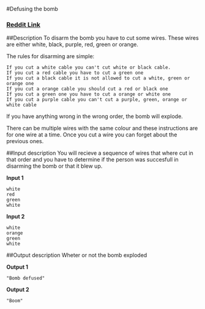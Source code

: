 #Defusing the bomb
### [Reddit Link](https://reddit.com/5e4mde)

##Description
To disarm the bomb you have to cut some wires. These wires are either white, black, purple, red, green or orange.

The rules for disarming are simple:
```
If you cut a white cable you can't cut white or black cable.
If you cut a red cable you have to cut a green one
If you cut a black cable it is not allowed to cut a white, green or orange one
If you cut a orange cable you should cut a red or black one
If you cut a green one you have to cut a orange or white one
If you cut a purple cable you can't cut a purple, green, orange or white cable
```
If you have anything wrong in the wrong order, the bomb will explode.

There can be multiple wires with the same colour and these instructions are for one wire at a time. Once you cut a wire you can forget about the previous ones.

##Input description
You will recieve a sequence of wires that where cut in that order and you have to determine if the person was succesfull in disarming the bomb or that it blew up.

**Input 1**
```
white
red
green
white
```
**Input 2**
```
white
orange
green
white
```

##Output description
Wheter or not the bomb exploded

**Output 1**
```
"Bomb defused"
```

**Output 2**

```
"Boom"
```
